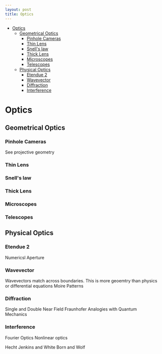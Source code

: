 ```yaml
---
layout: post
title: Optics
---
```



- [Optics](#optics)
  - [Geometrical Optics](#geometrical-optics)
    - [Pinhole Cameras](#pinhole-cameras)
    - [Thin Lens](#thin-lens)
    - [Snell's law](#snells-law)
    - [Thick Lens](#thick-lens)
    - [Microscopes](#microscopes)
    - [Telescopes](#telescopes)
  - [Physical Optics](#physical-optics)
    - [Etendue 2](#etendue-2)
    - [Wavevector](#wavevector)
    - [Diffraction](#diffraction)
    - [Interference](#interference)

# Optics

## Geometrical Optics

### Pinhole Cameras

See projective geometry

### Thin Lens

### Snell's law

### Thick Lens

### Microscopes

### Telescopes

## Physical Optics

### Etendue 2

Numericsl Aperture

### Wavevector

Wavevectors match across boundaries. This is more geoemtry than physics or differential equations
Moire Patterns

### Diffraction

Single and Double
Near Field
Fraunhofer
Analogies with Quantum Mechanics

### Interference

Fourier Optics
Nonlinear optics

Hecht
Jenkins and White
Born and Wolf

